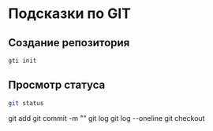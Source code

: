 # Подсказки по GIT

## Создание репозитория
```sh
gti init
```
## Просмотр статуса
```sh
git status
```

git add
git commit -m ""
git log
git log --oneline
git checkout

